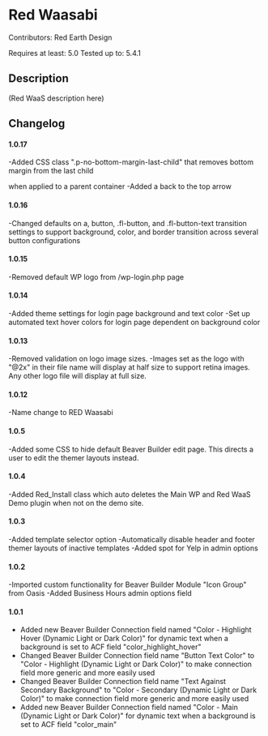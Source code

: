 # Red Waasabi

Contributors: Red Earth Design

Requires at least: 5.0
Tested up to: 5.4.1

## Description

(Red WaaS description here)

## Changelog

#### 1.0.17
-Added CSS class ".p-no-bottom-margin-last-child" that removes bottom margin from the last child <p> when applied to a parent container
-Added a back to the top arrow

#### 1.0.16
-Changed defaults on a, button, .fl-button, and .fl-button-text transition settings to support background, color, and border transition across several button configurations

#### 1.0.15
-Removed default WP logo from /wp-login.php page

#### 1.0.14
-Added theme settings for login page background and text color
-Set up automated text hover colors for login page dependent on background color

#### 1.0.13
-Removed validation on logo image sizes.
-Images set as the logo with "@2x" in their file name will display at half size to support retina images. Any other logo file will display at full size.

#### 1.0.12
-Name change to RED Waasabi

#### 1.0.5
-Added some CSS to hide default Beaver Builder edit page. This directs a user to edit the themer layouts instead.

#### 1.0.4
-Added Red_Install class which auto deletes the Main WP and Red WaaS Demo plugin when not on the demo site.

#### 1.0.3
-Added template selector option
-Automatically disable header and footer themer layouts of inactive templates
-Added spot for Yelp in admin options

#### 1.0.2
-Imported custom functionality for Beaver Builder Module "Icon Group" from Oasis
-Added Business Hours admin options field

#### 1.0.1
- Added new Beaver Builder Connection field named "Color - Highlight Hover (Dynamic Light or Dark Color)" for dynamic text when a background is set to ACF field "color_highlight_hover"
- Changed Beaver Builder Connection field name "Button Text Color" to "Color - Highlight (Dynamic Light or Dark Color)" to make connection field more generic and more easily used
- Changed Beaver Builder Connection field name "Text Against Secondary Background" to "Color - Secondary (Dynamic Light or Dark Color)" to make connection field more generic and more easily used
- Added new Beaver Builder Connection field named "Color - Main (Dynamic Light or Dark Color)" for dynamic text when a background is set to ACF field "color_main"

